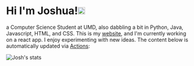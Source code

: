 # Hi I'm Joshua!<img src='https://d.tw93.fun/images/hi.gif' alt='Hi' width="20"/> 
a Computer Science Student at UMD, also dabbling a bit in Python, Java, Javascript, HTML, and CSS. This is my [website](http://www.joshuazheng.com/), and I'm currently working on a react app. I enjoy experimenting with new ideas. The content below is automatically updated via <a href="https://github.com/JoshuaZheng0/JoshuaZheng0/actions" target="_blank">Actions</a>:

![Josh's stats](https://github-readme-stats.vercel.app/api?username=JoshuaZheng0&show_icons=true&theme=radical)
